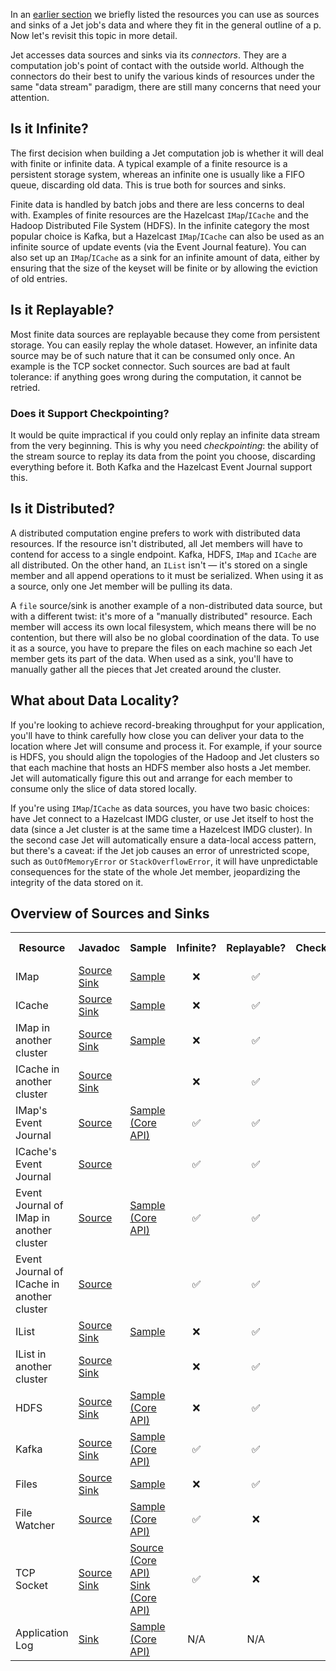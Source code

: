 In an [earlier section](Build_Your_Computation_Pipeline) we briefly
listed the resources you can use as sources and sinks of a Jet job's
data and where they fit in the general outline of a p. Now let's
revisit this topic in more detail.

Jet accesses data sources and sinks via its _connectors_. They are a
computation job's point of contact with the outside world. Although the
connectors do their best to unify the various kinds of resources under
the same "data stream" paradigm, there are still many concerns that need
your attention.

## Is it Infinite?

The first decision when building a Jet computation job is whether it
will deal with finite or infinite data. A typical example of a finite
resource is a persistent storage system, whereas an infinite one is
usually like a FIFO queue, discarding old data. This is true both for
sources and sinks.

Finite data is handled by batch jobs and there are less concerns to deal
with. Examples of finite resources are the Hazelcast `IMap`/`ICache` and
the Hadoop Distributed File System (HDFS). In the infinite category the
most popular choice is Kafka, but a Hazelcast `IMap`/`ICache` can also
be used as an infinite source of update events (via the Event Journal
feature). You can also set up an `IMap`/`ICache` as a sink for an
infinite amount of data, either by ensuring that the size of the keyset
will be finite or by allowing the eviction of old entries.

## Is it Replayable?

Most finite data sources are replayable because they come from
persistent storage. You can easily replay the whole dataset. However, an
infinite data source may be of such nature that it can be consumed only
once. An example is the TCP socket connector. Such sources are bad at
fault tolerance: if anything goes wrong during the computation, it
cannot be retried.

### Does it Support Checkpointing?

It would be quite impractical if you could only replay an infinite data
stream from the very beginning. This is why you need _checkpointing_:
the ability of the stream source to replay its data from the point you
choose, discarding everything before it. Both Kafka and the Hazelcast
Event Journal support this.

## Is it Distributed?

A distributed computation engine prefers to work with distributed data
resources. If the resource isn't distributed, all Jet members will have
to contend for access to a single endpoint. Kafka, HDFS, `IMap` and
`ICache` are all distributed. On the other hand, an `IList` isn't
&mdash; it's stored on a single member and all append operations to it
must be serialized. When using it as a source, only one Jet member will
be pulling its data.

A `file` source/sink is another example of a non-distributed data
source, but with a different twist: it's more of a "manually
distributed" resource. Each member will access its own local filesystem,
which means there will be no contention, but there will also be no
global coordination of the data. To use it as a source, you have to
prepare the files on each machine so each Jet member gets its part of
the data. When used as a sink, you'll have to manually gather all the
pieces that Jet created around the cluster.

## What about Data Locality?

If you're looking to achieve record-breaking throughput for your
application, you'll have to think carefully how close you can deliver
your data to the location where Jet will consume and process it. For
example, if your source is HDFS, you should align the topologies of the
Hadoop and Jet clusters so that each machine that hosts an HDFS member
also hosts a Jet member. Jet will automatically figure this out and
arrange for each member to consume only the slice of data stored
locally.

If you're using `IMap`/`ICache` as data sources, you have two basic
choices: have Jet connect to a Hazelcast IMDG cluster, or use Jet itself
to host the data (since a Jet cluster is at the same time a Hazelcest
IMDG cluster). In the second case Jet will automatically ensure a
data-local access pattern, but there's a caveat: if the Jet job causes
an error of unrestricted scope, such as `OutOfMemoryError` or
`StackOverflowError`, it will have unpredictable consequences for the
state of the whole Jet member, jeopardizing the integrity of the data
stored on it.

## Overview of Sources and Sinks

<table>
  <tr>
    <th>Resource</th>
    <th>Javadoc</th>
    <th>Sample</th>
    <th>Infinite?</th>
    <th>Replayable?</th>
    <th>Checkpointing?</th>
    <th>Distributed?</th>
    <th>Data Locality?</th>
  </tr>
  <tr>
    <td>IMap</td>
    <td><a href="https://hazelcast-l337.ci.cloudbees.com/view/Jet/job/Jet-javadoc/javadoc/com/hazelcast/jet/Sources.html#map-java.lang.String-com.hazelcast.query.Predicate-com.hazelcast.projection.Projection-">Source</a>
        <br/>
        <a href="https://hazelcast-l337.ci.cloudbees.com/view/Jet/job/Jet-javadoc/javadoc/com/hazelcast/jet/Sinks.html#map-java.lang.String-">Sink</a>
    </td>
    <td><a href="https://github.com/hazelcast/hazelcast-jet-code-samples/blob/master/batch/hazelcast-connectors/src/main/java/MapSourceSink.java">Sample</a>
    </td>
    <td style="text-align: center">❌</td>
    <td style="text-align: center">✅</td>
    <td style="text-align: center">❌</td>
    <td style="text-align: center">✅</td>
    <td style="text-align: center">Src ✅ <br/> Sink ❌</td>
  </tr>
  <tr>
    <td>ICache</td>
    <td><a href="https://hazelcast-l337.ci.cloudbees.com/view/Jet/job/Jet-javadoc/javadoc/com/hazelcast/jet/Sources.html#cache-java.lang.String-">Source</a>
        <br/>
        <a href="https://hazelcast-l337.ci.cloudbees.com/view/Jet/job/Jet-javadoc/javadoc/com/hazelcast/jet/Sinks.html#cache-java.lang.String-">Sink</a>
    </td>
    <td><a href="https://github.com/hazelcast/hazelcast-jet-code-samples/blob/master/batch/hazelcast-connectors/src/main/java/CacheSourceSink.java">Sample</a>
    </td>
    <td style="text-align: center">❌</td>
    <td style="text-align: center">✅</td>
    <td style="text-align: center">❌</td>
    <td style="text-align: center">✅</td>
    <td style="text-align: center">Src ✅ <br/> Sink ❌</td>
  </tr>
  <tr>
    <td>IMap in another cluster</td>
    <td><a href="https://hazelcast-l337.ci.cloudbees.com/view/Jet/job/Jet-javadoc/javadoc/com/hazelcast/jet/Sources.html#remoteMap-java.lang.String-com.hazelcast.client.config.ClientConfig-com.hazelcast.query.Predicate-com.hazelcast.projection.Projection-">Source</a>
        <br/>
        <a href="https://hazelcast-l337.ci.cloudbees.com/view/Jet/job/Jet-javadoc/javadoc/com/hazelcast/jet/Sinks.html#remoteMap-java.lang.String-com.hazelcast.client.config.ClientConfig-">Sink</a>
    </td>
    <td><a href="https://github.com/hazelcast/hazelcast-jet-code-samples/blob/master/batch/hazelcast-connectors/src/main/java/RemoteSourceSink.java">Sample</a>
    </td>
    <td style="text-align: center">❌</td>
    <td style="text-align: center">✅</td>
    <td style="text-align: center">❌</td>
    <td style="text-align: center">✅</td>
    <td style="text-align: center">✅</td>
  </tr>
  <tr>
    <td>ICache in another cluster</td>
    <td><a href="https://hazelcast-l337.ci.cloudbees.com/view/Jet/job/Jet-javadoc/javadoc/com/hazelcast/jet/Sources.html#remoteCache-java.lang.String-com.hazelcast.client.config.ClientConfig-">Source</a>
        <br/>
        <a href="https://hazelcast-l337.ci.cloudbees.com/view/Jet/job/Jet-javadoc/javadoc/com/hazelcast/jet/Sinks.html#remoteCache-java.lang.String-com.hazelcast.client.config.ClientConfig-">Sink</a>
    </td>
    <td>
    </td>
    <td style="text-align: center">❌</td>
    <td style="text-align: center">✅</td>
    <td style="text-align: center">❌</td>
    <td style="text-align: center">✅</td>
    <td style="text-align: center">✅</td>
  </tr>
  <tr>
    <td>IMap's Event Journal</td>
    <td><a href="https://hazelcast-l337.ci.cloudbees.com/view/Jet/job/Jet-javadoc/javadoc/com/hazelcast/jet/Sources.html#mapJournal-java.lang.String-com.hazelcast.jet.function.DistributedPredicate-com.hazelcast.jet.function.DistributedFunction-boolean-">Source</a>
        <br/>
    </td>
    <td><a href="https://github.com/hazelcast/hazelcast-jet-code-samples/blob/master/core-api/streaming/event-journal/src/main/java/StreamEventJournal.java">Sample (Core API)</a>
    </td>
    <td style="text-align: center">✅</td>
    <td style="text-align: center">✅</td>
    <td style="text-align: center">✅</td>
    <td style="text-align: center">✅</td>
    <td style="text-align: center">✅</td>
  </tr>
  <tr>
    <td>ICache's Event Journal</td>
    <td><a href="https://hazelcast-l337.ci.cloudbees.com/view/Jet/job/Jet-javadoc/javadoc/com/hazelcast/jet/Sources.html#cacheJournal-java.lang.String-com.hazelcast.jet.function.DistributedPredicate-com.hazelcast.jet.function.DistributedFunction-boolean-">Source</a>
    </td>
    <td>
    </td>
    <td style="text-align: center">✅</td>
    <td style="text-align: center">✅</td>
    <td style="text-align: center">✅</td>
    <td style="text-align: center">✅</td>
    <td style="text-align: center">✅</td>
  </tr>
  <tr>
    <td>Event Journal of IMap in another cluster</td>
    <td><a href="https://hazelcast-l337.ci.cloudbees.com/view/Jet/job/Jet-javadoc/javadoc/com/hazelcast/jet/Sources.html#remoteMapJournal-java.lang.String-com.hazelcast.client.config.ClientConfig-com.hazelcast.jet.function.DistributedPredicate-com.hazelcast.jet.function.DistributedFunction-boolean-">Source</a>
    </td>
    <td><a href="https://github.com/hazelcast/hazelcast-jet-code-samples/blob/master/core-api/streaming/event-journal/src/main/java/StreamRemoteEventJournal.java">Sample (Core API)</a>
    </td>
    <td style="text-align: center">✅</td>
    <td style="text-align: center">✅</td>
    <td style="text-align: center">✅</td>
    <td style="text-align: center">✅</td>
    <td style="text-align: center">❌</td>
  </tr>
  <tr>
    <td>Event Journal of ICache in another cluster</td>
    <td><a href="https://hazelcast-l337.ci.cloudbees.com/view/Jet/job/Jet-javadoc/javadoc/com/hazelcast/jet/Sources.html#remoteCacheJournal-java.lang.String-com.hazelcast.client.config.ClientConfig-com.hazelcast.jet.function.DistributedPredicate-com.hazelcast.jet.function.DistributedFunction-boolean-">Source</a>
    </td>
    <td>
    </td>
    <td style="text-align: center">✅</td>
    <td style="text-align: center">✅</td>
    <td style="text-align: center">✅</td>
    <td style="text-align: center">✅</td>
    <td style="text-align: center">❌</td>
  </tr>
  <tr>
    <td>IList</td>
    <td><a href="https://hazelcast-l337.ci.cloudbees.com/view/Jet/job/Jet-javadoc/javadoc/com/hazelcast/jet/Sources.html#list-java.lang.String-">Source</a>
        <br/>
        <a href="https://hazelcast-l337.ci.cloudbees.com/view/Jet/job/Jet-javadoc/javadoc/com/hazelcast/jet/Sinks.html#list-java.lang.String-">Sink</a>
    </td>
    <td><a href="https://github.com/hazelcast/hazelcast-jet-code-samples/blob/master/batch/hazelcast-connectors/src/main/java/ListSourceSink.java">Sample</a>
    </td>
    <td style="text-align: center">❌</td>
    <td style="text-align: center">✅</td>
    <td style="text-align: center">❌</td>
    <td style="text-align: center">❌</td>
    <td style="text-align: center">❌</td>
  </tr>
  <tr>
    <td>IList in another cluster</td>
    <td><a href="https://hazelcast-l337.ci.cloudbees.com/view/Jet/job/Jet-javadoc/javadoc/com/hazelcast/jet/Sources.html#remoteList-java.lang.String-com.hazelcast.client.config.ClientConfig-">Source</a>
        <br/>
        <a href="https://hazelcast-l337.ci.cloudbees.com/view/Jet/job/Jet-javadoc/javadoc/com/hazelcast/jet/Sinks.html#remoteList-java.lang.String-com.hazelcast.client.config.ClientConfig-">Sink</a>
    </td>
    <td>
    </td>
    <td style="text-align: center">❌</td>
    <td style="text-align: center">✅</td>
    <td style="text-align: center">❌</td>
    <td style="text-align: center">❌</td>
    <td style="text-align: center">❌</td>
  </tr>
  <tr>
    <td>HDFS</td>
    <td><a href="https://hazelcast-l337.ci.cloudbees.com/view/Jet/job/Jet-javadoc/javadoc/com/hazelcast/jet/HdfsSources.html">Source</a>
        <br/>
        <a href="https://hazelcast-l337.ci.cloudbees.com/view/Jet/job/Jet-javadoc/javadoc/com/hazelcast/jet/HdfsSinks.html">Sink</a>
    </td>
    <td><a href="https://github.com/hazelcast/hazelcast-jet-code-samples/blob/master/core-api/batch/wordcount-hadoop/src/main/java/HadoopWordCount.java">Sample (Core API)</a>
    </td>
    <td style="text-align: center">❌</td>
    <td style="text-align: center">✅</td>
    <td style="text-align: center">❌</td>
    <td style="text-align: center">✅</td>
    <td style="text-align: center">✅</td>
  </tr>
  <tr>
    <td>Kafka</td>
    <td><a href="https://hazelcast-l337.ci.cloudbees.com/view/Jet/job/Jet-javadoc/javadoc/com/hazelcast/jet/KafkaSources.html">Source</a>
        <br/>
        <a href="https://hazelcast-l337.ci.cloudbees.com/view/Jet/job/Jet-javadoc/javadoc/com/hazelcast/jet/KafkaSinks.html">Sink</a>
    </td>
    <td><a href="https://github.com/hazelcast/hazelcast-jet-code-samples/blob/master/core-api/streaming/kafka/src/main/java/ConsumeKafka.java">Sample (Core API)</a>
    </td>
    <td style="text-align: center">✅</td>
    <td style="text-align: center">✅</td>
    <td style="text-align: center">✅</td>
    <td style="text-align: center">✅</td>
    <td style="text-align: center">❌</td>
  </tr>
  <tr>
    <td>Files</td>
    <td><a href="https://hazelcast-l337.ci.cloudbees.com/view/Jet/job/Jet-javadoc/javadoc/com/hazelcast/jet/Sources.html#files-java.lang.String-java.nio.charset.Charset-java.lang.String-">Source</a>
        <br/>
        <a href="https://hazelcast-l337.ci.cloudbees.com/view/Jet/job/Jet-javadoc/javadoc/com/hazelcast/jet/Sinks.html#files-java.lang.String-com.hazelcast.jet.function.DistributedFunction-java.nio.charset.Charset-boolean-">Sink</a>
    </td>
    <td><a href="https://github.com/hazelcast/hazelcast-jet-code-samples/blob/master/batch/access-log-analyzer/src/main/java/AccessLogAnalyzer.java">Sample</a>
    </td>
    <td style="text-align: center">❌</td>
    <td style="text-align: center">✅</td>
    <td style="text-align: center">❌</td>
    <td style="text-align: center">❌</td>
    <td style="text-align: center">✅</td>
  </tr>
  <tr>
    <td>File Watcher</td>
    <td><a href="https://hazelcast-l337.ci.cloudbees.com/view/Jet/job/Jet-javadoc/javadoc/com/hazelcast/jet/Sources.html#fileWatcher-java.lang.String-java.nio.charset.Charset-java.lang.String-">Source</a>
    </td>
    <td><a href="https://github.com/hazelcast/hazelcast-jet-code-samples/blob/master/core-api/streaming/access-stream-analyzer/src/main/java/AccessStreamAnalyzer.java">Sample (Core API)</a>
    </td>
    <td style="text-align: center">✅</td>
    <td style="text-align: center">❌</td>
    <td style="text-align: center">❌</td>
    <td style="text-align: center">❌</td>
    <td style="text-align: center">✅</td>
  </tr>
  <tr>
    <td>TCP Socket</td>
    <td><a href="https://hazelcast-l337.ci.cloudbees.com/view/Jet/job/Jet-javadoc/javadoc/com/hazelcast/jet/Sources.html#socket-java.lang.String-int-java.nio.charset.Charset-">Source</a>
        <br/>
        <a href="https://hazelcast-l337.ci.cloudbees.com/view/Jet/job/Jet-javadoc/javadoc/com/hazelcast/jet/Sinks.html#socket-java.lang.String-int-com.hazelcast.jet.function.DistributedFunction-java.nio.charset.Charset-">Sink</a>
    </td>
    <td><a href="https://github.com/hazelcast/hazelcast-jet-code-samples/blob/master/core-api/streaming/socket/src/main/java/StreamTextSocket.java">Source (Core API)</a>
        <br/>
        <a href="https://github.com/hazelcast/hazelcast-jet-code-samples/blob/master/core-api/streaming/socket/src/main/java/WriteTextSocket.java">Sink (Core API)</a>
    </td>
    <td style="text-align: center">✅</td>
    <td style="text-align: center">❌</td>
    <td style="text-align: center">❌</td>
    <td style="text-align: center">❌</td>
    <td style="text-align: center">❌</td>
  </tr>
  <tr>
    <td>Application Log</td>
    <td><a href="https://hazelcast-l337.ci.cloudbees.com/view/Jet/job/Jet-javadoc/javadoc/com/hazelcast/jet/Sinks.html#writeLogger-com.hazelcast.jet.function.DistributedFunction-">Sink</a>
    </td>
    <td><a href="https://github.com/hazelcast/hazelcast-jet-code-samples/blob/master/core-api/batch/enrichment-core-api/src/main/java/HashMapEnrichment.java">Sample (Core API)</a>
    </td>
    <td style="text-align: center">N/A</td>
    <td style="text-align: center">N/A</td>
    <td style="text-align: center">❌</td>
    <td style="text-align: center">❌</td>
    <td style="text-align: center">✅</td>
  </tr>
</table>
